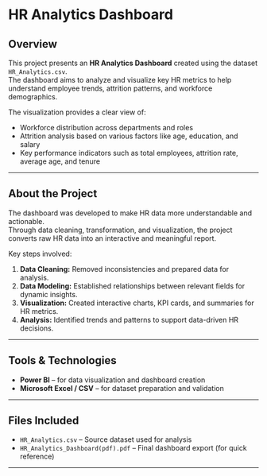 # HR Analytics Dashboard

## Overview
This project presents an **HR Analytics Dashboard** created using the dataset `HR_Analytics.csv`.  
The dashboard aims to analyze and visualize key HR metrics to help understand employee trends, attrition patterns, and workforce demographics.  

The visualization provides a clear view of:
- Workforce distribution across departments and roles  
- Attrition analysis based on various factors like age, education, and salary  
- Key performance indicators such as total employees, attrition rate, average age, and tenure  

---

## About the Project
The dashboard was developed to make HR data more understandable and actionable.  
Through data cleaning, transformation, and visualization, the project converts raw HR data into an interactive and meaningful report.  

Key steps involved:
1. **Data Cleaning:** Removed inconsistencies and prepared data for analysis.  
2. **Data Modeling:** Established relationships between relevant fields for dynamic insights.  
3. **Visualization:** Created interactive charts, KPI cards, and summaries for HR metrics.  
4. **Analysis:** Identified trends and patterns to support data-driven HR decisions.  

---

## Tools & Technologies
- **Power BI** – for data visualization and dashboard creation  
- **Microsoft Excel / CSV** – for dataset preparation and validation  

---

## Files Included
- `HR_Analytics.csv` – Source dataset used for analysis  
- `HR_Analytics_Dashboard(pdf).pdf` – Final dashboard export (for quick reference)  

---


